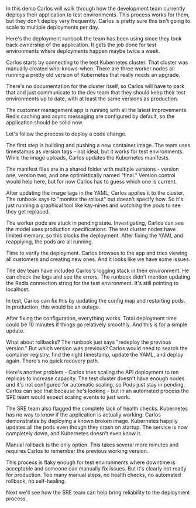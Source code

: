 In this demo Carlos will walk through how the development team currently deploys their application to test environments. This process works for them, but they don't deploy very frequently. Carlos is pretty sure this isn't going to scale to multiple deployments per day.

Here's the deployment runbook the team has been using since they took back ownership of the application. It gets the job done for test environments where deployments happen maybe twice a week.

Carlos starts by connecting to the test Kubernetes cluster. That cluster was manually created who-knows-when. There are three worker nodes all running a pretty old version of Kubernetes that really needs an upgrade.

There's no documentation for the cluster itself, so Carlos will have to park that and just communicate to the dev team that they should keep their test environments up to date, with at least the same versions as production.

The customer management app is running with all the latest improvements. Redis caching and async messaging are configured by default, so the application should be solid now. 

Let's follow the process to deploy a code change.

The first step is building and pushing a new container image. The team uses timestamps as version tags - not ideal, but it works for test environments. While the image uploads, Carlos updates the Kubernetes manifests.

The manifest files are in a shared folder with multiple versions - version one, version two, and one optimistically named "final." Version control would help here, but for now Carlos has to guess which one is current.

After updating the image tags in the YAML, Carlos applies it to the cluster. The runbook says to "monitor the rollout" but doesn't specify how. So it's just running a graphical tool like kay-nines and watching the pods to see they get replaced.

The worker pods are stuck in pending state. Investigating, Carlos can see the model uses production specifications. The test cluster nodes have limited memory, so this blocks the deployment. After fixing the YAML and reapplying, the pods are all running.

Time to verify the deployment. Carlos browses to the app and tries viewing all customers and creating new ones. And it looks like we have some issues.

The dev team have included Carlos's logging stack in their environment. He can check the logs and see the errors. The runbook didn't mention updating the Redis connection string for the test environment. It's still pointing to localhost.

In test, Carlos can fix this by updating the config map and restarting pods. In production, this would be an outage.

After fixing the configuration, everything works. Total deployment time could be 10 minutes if things go relatively smoothly. And this is for a simple update.

What about rollbacks? The runbook just says "redeploy the previous version." But which version was previous? Carlos would need to search the container registry, find the right timestamp, update the YAML, and deploy again. There's no quick recovery path.

Here's another problem - Carlos tries scaling the API deployment to ten replicas to increase capacity. The test cluster doesn't have enough nodes and it's not configured for automatic scaling, so Pods just stay in pending. Carlos can see that because he's looking - but in an automated process the SRE team would expect scaling events to just work.

The SRE team also flagged the complete lack of health checks. Kubernetes has no way to know if the application is actually working. Carlos demonstrates by deploying a known broken image. Kubernetes happily updates all the pods even though they crash on startup. The service is now completely down, and Kubernetes doesn't even know it.

Manual rollback is the only option. This takes several more minutes and requires Carlos to remember the previous working version.

This process is flaky enough for test environments where downtime is acceptable and someone can manually fix issues. But it's clearly not ready for production. Too many manual steps, no health checks, no automated rollback, no self-healing.

Next we'll see how the SRE team can help bring reliability to the deployment process.